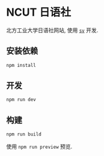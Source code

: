 # NCUT 日语社

北方工业大学日语社网站, 使用 [`sv`](https://github.com/sveltejs/cli) 开发.

## 安装依赖
```sh
npm install
```

## 开发

```sh
npm run dev
```

## 构建

```sh
npm run build
```

使用 `npm run preview` 预览.

